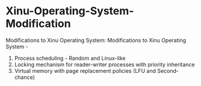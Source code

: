 # Xinu-Operating-System-Modification
Modifications to Xinu Operating System:
Modifications to Xinu Operating System - 
1. Process scheduling - Random and Linux-like
2. Locking mechanism for reader-writer processes with priority inheritance
3. Virtual memory with page replacement policies (LFU and Second-chance)
